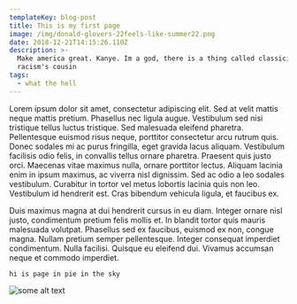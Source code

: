 ```yaml
---
templateKey: blog-post
title: This is my first page
image: /img/donald-glovers-22feels-like-summer22.png
date: 2018-12-21T14:15:26.110Z
description: >-
  Make america great. Kanye. Im a god, there is a thing called classicism. Its
  racism's cousin
tags:
  - what the hell
---
```

Lorem ipsum dolor sit amet, consectetur adipiscing elit. Sed at velit mattis neque mattis pretium. Phasellus nec ligula augue. Vestibulum sed nisi tristique tellus luctus tristique. Sed malesuada eleifend pharetra. Pellentesque euismod risus neque, porttitor consectetur arcu rutrum quis. Donec sodales mi ac purus fringilla, eget gravida lacus aliquam. Vestibulum facilisis odio felis, in convallis tellus ornare pharetra. Praesent quis justo orci. Maecenas vitae maximus nulla, ornare porttitor lectus. Aliquam lacinia enim in ipsum maximus, ac viverra nisl dignissim. Sed ac odio a leo sodales vestibulum. Curabitur in tortor vel metus lobortis lacinia quis non leo. Vestibulum id hendrerit est. Cras bibendum vehicula ligula, et faucibus ex.

Duis maximus magna at dui hendrerit cursus in eu diam. Integer ornare nisl justo, condimentum pretium felis mollis et. In blandit tortor quis mauris malesuada volutpat. Phasellus sed ex faucibus, euismod ex non, congue magna. Nullam pretium semper pellentesque. Integer consequat imperdiet condimentum. Nulla facilisi. Quisque eu eleifend dui. Vivamus accumsan neque et commodo imperdiet.

```
hi is page in pie in the sky
```

![some alt text](/img/donald-glovers-22feels-like-summer22.png)
